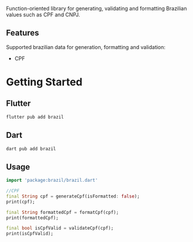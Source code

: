 

Function-oriented library for generating, validating and formatting Brazilian values such as CPF and CNPJ.

## Features

Supported brazilian data for generation, formatting and validation:

- CPF

# Getting Started

## Flutter

```sh
flutter pub add brazil
```
## Dart
```sh
dart pub add brazil
```
## Usage

```dart
import 'package:brazil/brazil.dart'

//CPF
final String cpf = generateCpf(isFormatted: false);
print(cpf);

final String formattedCpf = formatCpf(cpf);
print(formattedCpf);

final bool isCpfValid = validateCpf(cpf);
print(isCpfValid);

```